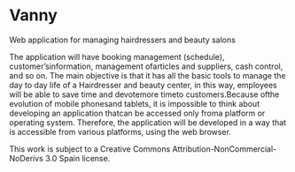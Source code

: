 # Vanny

Web application for managing hairdressers and beauty salons



The   application   will   have   booking   management   (schedule), customer’sinformation, management ofarticles and suppliers, cash control, and so on. The main objective is that it has all the basic tools to manage the day to day life of a Hairdresser and beauty center, in this way, employees will be able to save time and devotemore timeto customers.Because  ofthe  evolution  of  mobile phonesand  tablets,  it  is  impossible  to  think  about developing  an application  thatcan  be  accessed  only  froma  platform  or  operating  system. Therefore, the application will be developed in a way that is accessible from various platforms, using the web browser.




This work is subject to a Creative Commons Attribution-NonCommercial-NoDerivs 3.0 Spain license.
